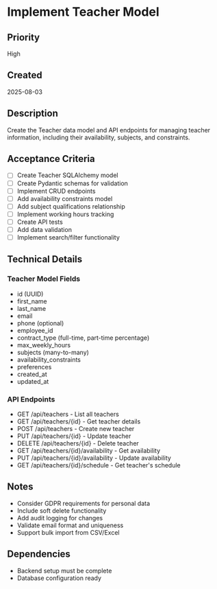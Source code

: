 # Implement Teacher Model

## Priority
High

## Created
2025-08-03

## Description
Create the Teacher data model and API endpoints for managing teacher information, including their availability, subjects, and constraints.

## Acceptance Criteria
- [ ] Create Teacher SQLAlchemy model
- [ ] Create Pydantic schemas for validation
- [ ] Implement CRUD endpoints
- [ ] Add availability constraints model
- [ ] Add subject qualifications relationship
- [ ] Implement working hours tracking
- [ ] Create API tests
- [ ] Add data validation
- [ ] Implement search/filter functionality

## Technical Details
### Teacher Model Fields
- id (UUID)
- first_name
- last_name
- email
- phone (optional)
- employee_id
- contract_type (full-time, part-time percentage)
- max_weekly_hours
- subjects (many-to-many)
- availability_constraints
- preferences
- created_at
- updated_at

### API Endpoints
- GET /api/teachers - List all teachers
- GET /api/teachers/{id} - Get teacher details
- POST /api/teachers - Create new teacher
- PUT /api/teachers/{id} - Update teacher
- DELETE /api/teachers/{id} - Delete teacher
- GET /api/teachers/{id}/availability - Get availability
- PUT /api/teachers/{id}/availability - Update availability
- GET /api/teachers/{id}/schedule - Get teacher's schedule

## Notes
- Consider GDPR requirements for personal data
- Include soft delete functionality
- Add audit logging for changes
- Validate email format and uniqueness
- Support bulk import from CSV/Excel

## Dependencies
- Backend setup must be complete
- Database configuration ready
